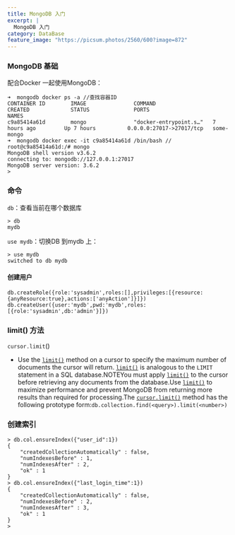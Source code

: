 ```yaml
---
title: MongoDB 入门
excerpt: |
  MongoDB 入门
category: DataBase
feature_image: "https://picsum.photos/2560/600?image=872"
---
```

### MongoDB 基础

配合Docker 一起使用MongoDB：

```
➜  mongodb docker ps -a //查找容器ID
CONTAINER ID        IMAGE               COMMAND                  CREATED             STATUS              PORTS                      NAMES
c9a85414a61d        mongo               "docker-entrypoint.s…"   7 hours ago         Up 7 hours          0.0.0.0:27017->27017/tcp   some-mongo
➜  mongodb docker exec -it c9a85414a61d /bin/bash // 
root@c9a85414a61d:/# mongo
MongoDB shell version v3.6.2
connecting to: mongodb://127.0.0.1:27017
MongoDB server version: 3.6.2
>
```

### 命令

`db`：查看当前在哪个数据库

```
> db
mydb
```

`use mydb`：切换DB 到mydb 上：

```
> use mydb
switched to db mydb
```

#### 创建用户

```
db.createRole({role:'sysadmin',roles:[],privileges:[{resource:{anyResource:true},actions:['anyAction']}]})
db.createUser({user:'mydb',pwd:'mydb',roles:[{role:'sysadmin',db:'admin'}]})
```

### limit() 方法

`cursor.limit`()

- Use the [`limit()`](https://docs.mongodb.com/manual/reference/method/cursor.limit/#cursor.limit) method on a cursor to specify the maximum number of documents the cursor will return. [`limit()`](https://docs.mongodb.com/manual/reference/method/cursor.limit/#cursor.limit) is analogous to the `LIMIT` statement in a SQL database.NOTEYou must apply [`limit()`](https://docs.mongodb.com/manual/reference/method/cursor.limit/#cursor.limit) to the cursor before retrieving any documents from the database.Use [`limit()`](https://docs.mongodb.com/manual/reference/method/cursor.limit/#cursor.limit) to maximize performance and prevent MongoDB from returning more results than required for processing.The [`cursor.limit()`](https://docs.mongodb.com/manual/reference/method/cursor.limit/#cursor.limit) method has the following prototype form:`db.collection.find(<query>).limit(<number>)`


### 创建索引

```
> db.col.ensureIndex({"user_id":1})
{
	"createdCollectionAutomatically" : false,
	"numIndexesBefore" : 1,
	"numIndexesAfter" : 2,
	"ok" : 1
}
> db.col.ensureIndex({"last_login_time":1})
{
	"createdCollectionAutomatically" : false,
	"numIndexesBefore" : 2,
	"numIndexesAfter" : 3,
	"ok" : 1
}
>
```


